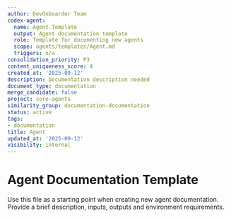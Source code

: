 ```yaml
---
author: DevOnboarder Team
codex-agent:
  name: Agent.Template
  output: Agent documentation template
  role: Template for documenting new agents
  scope: agents/templates/Agent.md
  triggers: n/a
consolidation_priority: P3
content_uniqueness_score: 4
created_at: '2025-09-12'
description: Documentation description needed
document_type: documentation
merge_candidate: false
project: core-agents
similarity_group: documentation-documentation
status: active
tags:
- documentation
title: Agent
updated_at: '2025-09-12'
visibility: internal
---
```


# Agent Documentation Template

Use this file as a starting point when creating new agent documentation.
Provide a brief description, inputs, outputs and environment requirements.
